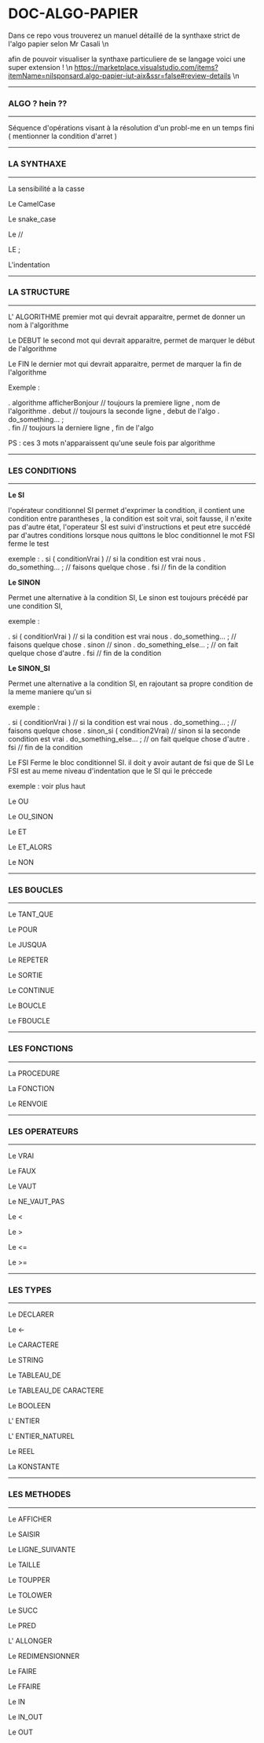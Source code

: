# DOC-ALGO-PAPIER

Dans ce repo vous trouverez un manuel détaillé de la synthaxe strict de l'algo papier selon Mr Casali \n

afin de pouvoir visualiser la synthaxe particuliere de se langage voici une super extension ! \n
https://marketplace.visualstudio.com/items?itemName=nilsponsard.algo-papier-iut-aix&ssr=false#review-details \n

______________________ 

### ALGO ? hein ?? ### 
______________________

  Séquence d'opérations visant à la résolution d'un probl-me en un temps fini ( mentionner la condition d'arret )
______________________ 

###  LA  SYNTHAXE  ### 
______________________

La sensibilité a la casse
  


Le CamelCase

Le snake_case

Le // 

LE ;

L'indentation



______________________ 

###  LA STRUCTURE  ### 
______________________

L' ALGORITHME
  premier mot qui devrait apparaitre, permet de donner un nom à l'algorithme 
 
Le DEBUT
  le second mot qui devrait apparaitre, permet de marquer le début de l'algorithme
   
Le FIN
  le dernier mot qui devrait apparaitre, permet de marquer la fin de l'algorithme

Exemple : 

  . algorithme afficherBonjour // toujours la premiere ligne , nom de l'algorithme
  . debut                      // toujours la seconde ligne  , debut de l'algo
  .     do_something... ;     
  . fin                        // toujours la derniere ligne , fin de l'algo 

PS : ces 3 mots n'apparaissent qu'une seule fois par algorithme

______________________ 

### LES CONDITIONS ### 
______________________ 

__Le SI__

  l'opérateur conditionnel SI permet d'exprimer la condition, 
  il contient une condition entre parantheses , 
  la condition est soit vrai, soit fausse,
  il n'exite pas d'autre état, l'operateur SI est suivi d'instructions et peut etre succédé par d'autres conditions 
  lorsque nous quittons le bloc conditionnel le mot FSI ferme le test
  
  exemple :
  . si ( conditionVrai )    // si la condition est vrai nous
  .     do_something... ;   // faisons quelque chose
  . fsi                     // fin de la condition
  
    
__Le SINON__

  Permet une alternative à la condition SI,
  Le sinon est toujours précédé par une condition SI, 
  
  exemple :
  
  . si ( conditionVrai )        // si la condition est vrai nous
  .     do_something... ;       // faisons quelque chose
  . sinon                       // sinon
  .     do_something_else... ;  // on fait quelque chose d'autre
  . fsi                         // fin de la condition
  
  
__Le SINON_SI__

  Permet une alternative a la condition SI, en rajoutant sa propre condition
  de la meme maniere qu'un si
  
  exemple :
  
  . si ( conditionVrai )         // si la condition est vrai nous
  .     do_something... ;        // faisons quelque chose
  . sinon_si ( condition2Vrai)   // sinon si la seconde condition est vrai
  .     do_something_else... ;   // on fait quelque chose d'autre
  . fsi                          // fin de la condition
  
Le FSI
  Ferme le bloc conditionnel SI. il doit y avoir autant de fsi que de SI
  Le FSI est au meme niveau d'indentation que le SI qui le préccede 
  
  exemple : voir plus haut 
  
  
Le OU

Le OU_SINON

Le ET

Le ET_ALORS

Le NON

______________________

###  LES  BOUCLES  ### 
______________________ 

Le TANT_QUE

Le POUR

Le JUSQUA

Le REPETER

Le SORTIE

Le CONTINUE

Le BOUCLE

Le FBOUCLE

______________________

### LES  FONCTIONS ### 
______________________

La PROCEDURE

La FONCTION

Le RENVOIE

______________________ 

### LES OPERATEURS ### 
______________________

Le VRAI

Le FAUX

Le VAUT

Le NE_VAUT_PAS

Le <

Le >

Le <=

Le >=

______________________ 

###  LES   TYPES   ### 
______________________ 

Le DECLARER

Le <-

Le CARACTERE

Le STRING 

Le TABLEAU_DE

Le TABLEAU_DE CARACTERE

Le BOOLEEN

L' ENTIER

L' ENTIER_NATUREL

Le REEL

La KONSTANTE

______________________ 

###  LES METHODES  ### 
______________________ 


Le AFFICHER

Le SAISIR

Le LIGNE_SUIVANTE

Le TAILLE

Le TOUPPER

Le TOLOWER

Le SUCC

Le PRED

L' ALLONGER

Le REDIMENSIONNER





Le FAIRE

Le FFAIRE

Le IN

Le IN_OUT

Le OUT





































































